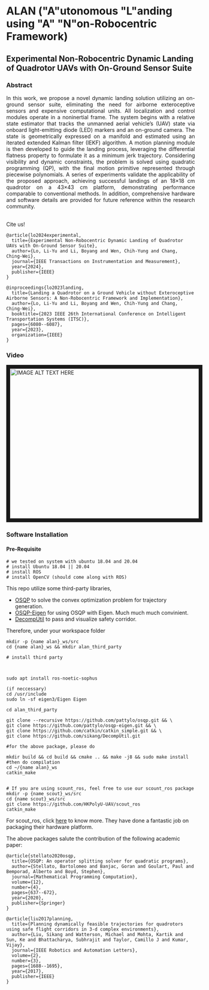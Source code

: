 # ALAN ("A"utonomous "L"anding using "A" "N"on-Robocentric Framework)
## Experimental Non-Robocentric Dynamic Landing of Quadrotor UAVs with On-Ground Sensor Suite

### Abstract
<div align="justify">
In this work, we propose a novel dynamic landing solution utilizing an on-ground sensor suite, eliminating the need for airborne exteroceptive sensors and expensive computational units. All localization and control modules operate in a noninertial frame. The system begins with a relative state estimator that tracks the unmanned aerial vehicle’s (UAV) state via onboard light-emitting diode (LED) markers and an on-ground camera. The state is geometrically expressed on a manifold and estimated using an iterated extended Kalman filter (IEKF) algorithm. A motion planning module is then developed to guide the landing process, leveraging the differential flatness property to formulate it as a minimum jerk trajectory. Considering visibility and dynamic constraints, the problem is solved using quadratic programming (QP), with the final motion primitive represented through piecewise polynomials. A series of experiments validate the applicability of the proposed approach, achieving successful landings of an 18×18 cm quadrotor on a 43×43 cm platform, demonstrating performance comparable to conventional methods. In addition, comprehensive hardware and software details are provided for future reference within the research community.
</div>
<br/>

Cite us!
```
@article{lo2024experimental,
  title={Experimental Non-Robocentric Dynamic Landing of Quadrotor UAVs with On-Ground Sensor Suite},
  author={Lo, Li-Yu and Li, Boyang and Wen, Chih-Yung and Chang, Ching-Wei},
  journal={IEEE Transactions on Instrumentation and Measurement},
  year={2024},
  publisher={IEEE}
}

@inproceedings{lo2023landing,
  title={Landing a Quadrotor on a Ground Vehicle without Exteroceptive Airborne Sensors: A Non-Robocentric Framework and Implementation},
  author={Lo, Li-Yu and Li, Boyang and Wen, Chih-Yung and Chang, Ching-Wei},
  booktitle={2023 IEEE 26th International Conference on Intelligent Transportation Systems (ITSC)},
  pages={6080--6087},
  year={2023},
  organization={IEEE}
}
```

### Video
<a href="https://www.youtube.com/watch?v=7wiCh46MQmc&ab_channel=AIRO-LAB%40HKPolyU
" target="_blank"><img src="https://img.youtube.com/vi/7wiCh46MQmc/0.jpg" 
alt="IMAGE ALT TEXT HERE" width="533" height="400" border="10" /></a>
### Software Installation
#### Pre-Requisite

```
# we tested on system with ubuntu 18.04 and 20.04 
# install Ubuntu 18.04 || 20.04
# install ROS
# install OpenCV (should come along with ROS)
```

This repo utilize some third-party libraries,
- [OSQP](https://github.com/osqp/osqp.git) to solve the convex optimization problem for trajectory generation. <br/>
- [OSQP-Eigen](https://github.com/robotology/osqp-eigen.git) for using OSQP with Eigen. Much much much convinient.
- [DecompUtil](https://github.com/sikang/DecompUtil.git) to pass and visualize safety corridor.

Therefore, under your workspace folder
```
mkdir -p {name alan}_ws/src
cd {name alan}_ws && mkdir alan_third_party

# install third party



sudo apt install ros-noetic-sophus

(if neccessary)
cd /usr/include
sudo ln -sf eigen3/Eigen Eigen

cd alan_third_party

git clone --recursive https://github.com/pattylo/osqp.git && \
git clone https://github.com/pattylo/osqp-eigen.git && \
git clone https://github.com/catkin/catkin_simple.git && \
git clone https://github.com/sikang/DecompUtil.git

#for the above package, please do

mkdir build && cd build && cmake .. && make -j8 && sudo make install
#then do compilation
cd ~/{name alan}_ws
catkin_make


# If you are using scount_ros, feel free to use our scount_ros package
mkdir -p {name scout}_ws/src
cd {name scout}_ws/src
git clone https://github.com/HKPolyU-UAV/scout_ros
catkin_make
```
For scout_ros, click [here](https://github.com/agilexrobotics/scout_ros.git) to know more. They have done a fantastic job on packaging their hardware platform.

The above packages salute the contribution of the following academic paper:

```
@article{stellato2020osqp,
  title={OSQP: An operator splitting solver for quadratic programs},
  author={Stellato, Bartolomeo and Banjac, Goran and Goulart, Paul and Bemporad, Alberto and Boyd, Stephen},
  journal={Mathematical Programming Computation},
  volume={12},
  number={4},
  pages={637--672},
  year={2020},
  publisher={Springer}
}

@article{liu2017planning,
  title={Planning dynamically feasible trajectories for quadrotors using safe flight corridors in 3-d complex environments},
  author={Liu, Sikang and Watterson, Michael and Mohta, Kartik and Sun, Ke and Bhattacharya, Subhrajit and Taylor, Camillo J and Kumar, Vijay},
  journal={IEEE Robotics and Automation Letters},
  volume={2},
  number={3},
  pages={1688--1695},
  year={2017},
  publisher={IEEE}
}
```


<!-- Now, below shows the architecture of the software platform: -->


<!-- ### Hardware Used in Literature -->
